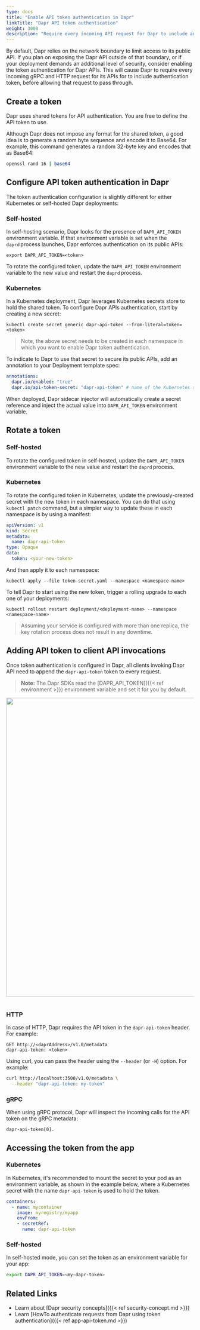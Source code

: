 ```yaml
---
type: docs
title: "Enable API token authentication in Dapr"
linkTitle: "Dapr API token authentication"
weight: 3000
description: "Require every incoming API request for Dapr to include an authentication token before allowing that request to pass through"
---
```


By default, Dapr relies on the network boundary to limit access to its public API. If you plan on exposing the Dapr API outside of that boundary, or if your deployment demands an additional level of security, consider enabling the token authentication for Dapr APIs. This will cause Dapr to require every incoming gRPC and HTTP request for its APIs for to include authentication token, before allowing that request to pass through.

## Create a token

Dapr uses shared tokens for API authentication. You are free to define the API token to use.

Although Dapr does not impose any format for the shared token, a good idea is to generate a random byte sequence and encode it to Base64. For example, this command generates a random 32-byte key and encodes that as Base64:

```sh
openssl rand 16 | base64
```

## Configure API token authentication in Dapr

The token authentication configuration is slightly different for either Kubernetes or self-hosted Dapr deployments:

### Self-hosted

In self-hosting scenario, Dapr looks for the presence of `DAPR_API_TOKEN` environment variable. If that environment variable is set when the `daprd` process launches, Dapr enforces authentication on its public APIs:

```shell
export DAPR_API_TOKEN=<token>
```

To rotate the configured token, update the `DAPR_API_TOKEN` environment variable to the new value and restart the `daprd` process.

### Kubernetes

In a Kubernetes deployment, Dapr leverages Kubernetes secrets store to hold the shared token. To configure Dapr APIs authentication, start by creating a new secret:

```shell
kubectl create secret generic dapr-api-token --from-literal=token=<token>
```

> Note, the above secret needs to be created in each namespace in which you want to enable Dapr token authentication.

To indicate to Dapr to use that secret to secure its public APIs, add an annotation to your Deployment template spec:

```yaml
annotations:
  dapr.io/enabled: "true"
  dapr.io/api-token-secret: "dapr-api-token" # name of the Kubernetes secret
```

When deployed, Dapr sidecar injector will automatically create a secret reference and inject the actual value into `DAPR_API_TOKEN` environment variable.

## Rotate a token

### Self-hosted

To rotate the configured token in self-hosted, update the `DAPR_API_TOKEN` environment variable to the new value and restart the `daprd` process.

### Kubernetes

To rotate the configured token in Kubernetes, update the previously-created secret with the new token in each namespace. You can do that using `kubectl patch` command, but a simpler way to update these in each namespace is by using a manifest:

```yaml
apiVersion: v1
kind: Secret
metadata:
  name: dapr-api-token
type: Opaque
data:
  token: <your-new-token>
```

And then apply it to each namespace:

```shell
kubectl apply --file token-secret.yaml --namespace <namespace-name>
```

To tell Dapr to start using the new token, trigger a rolling upgrade to each one of your deployments:

```shell
kubectl rollout restart deployment/<deployment-name> --namespace <namespace-name>
```

> Assuming your service is configured with more than one replica, the key rotation process does not result in any downtime.

## Adding API token to client API invocations

Once token authentication is configured in Dapr, all clients invoking Dapr API need to append the `dapr-api-token` token to every request. 

> **Note:** The Dapr SDKs read the [DAPR_API_TOKEN]({{< ref environment >}}) environment variable and set it for you by default.

<img src="/images/tokens-auth.png" width=800 style="padding-bottom:15px;">

### HTTP

In case of HTTP, Dapr requires the API token in the `dapr-api-token` header. For example:

```text
GET http://<daprAddress>/v1.0/metadata
dapr-api-token: <token>
```

Using curl, you can pass the header using the `--header` (or `-H`) option. For example:

```sh
curl http://localhost:3500/v1.0/metadata \
  --header "dapr-api-token: my-token"
```

### gRPC

When using gRPC protocol, Dapr will inspect the incoming calls for the API token on the gRPC metadata:

```text
dapr-api-token[0].
```

## Accessing the token from the app

### Kubernetes

In Kubernetes, it's recommended to mount the secret to your pod as an environment variable, as shown in the example below, where a Kubernetes secret with the name `dapr-api-token` is used to hold the token.

```yaml
containers:
  - name: mycontainer
    image: myregistry/myapp
    envFrom:
    - secretRef:
      name: dapr-api-token
```

### Self-hosted

In self-hosted mode, you can set the token as an environment variable for your app:

```sh
export DAPR_API_TOKEN=<my-dapr-token>
```

## Related Links

- Learn about [Dapr security concepts]({{< ref security-concept.md >}})
- Learn [HowTo authenticate requests from Dapr using token authentication]({{< ref app-api-token.md >}})
